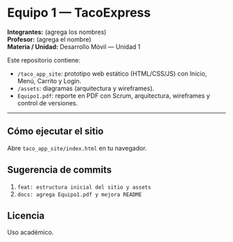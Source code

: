 # Equipo 1 — TacoExpress

**Integrantes:** (agrega los nombres)  
**Profesor:** (agrega el nombre)  
**Materia / Unidad:** Desarrollo Móvil — Unidad 1

Este repositorio contiene:

- `/taco_app_site`: prototipo web estático (HTML/CSS/JS) con Inicio, Menú, Carrito y Login.
- `/assets`: diagramas (arquitectura y wireframes).
- `Equipo1.pdf`: reporte en PDF con Scrum, arquitectura, wireframes y control de versiones.

---

## Cómo ejecutar el sitio
Abre `taco_app_site/index.html` en tu navegador.

## Sugerencia de commits
1. `feat: estructura inicial del sitio y assets`
2. `docs: agrega Equipo1.pdf y mejora README`

## Licencia
Uso académico.
